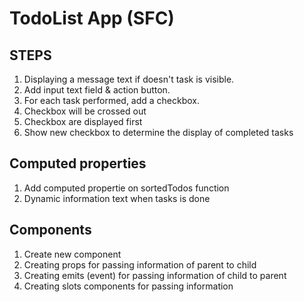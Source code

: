 # TodoList App (SFC)

## STEPS ##

1. Displaying a message text if doesn't task is visible.
2. Add input text field & action button.
3. For each task performed, add a checkbox.
4. Checkbox will be crossed out
5. Checkbox are displayed first
6. Show new checkbox to determine the display of completed tasks

## Computed properties
1. Add computed propertie on sortedTodos function
2. Dynamic information text when tasks is done

## Components
1. Create new component <Checkbox />
2. Creating props for passing information of parent to child
3. Creating emits (event) for passing information of child to parent
4. Creating slots components for passing information 